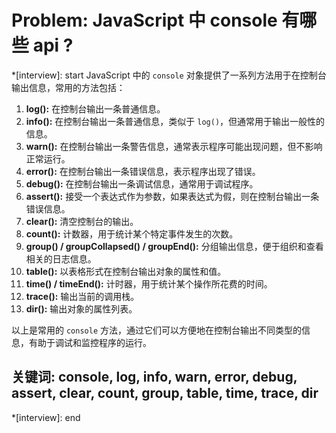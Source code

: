 # Problem: JavaScript 中 console 有哪些 api ?

*[interview]: start
JavaScript 中的 `console` 对象提供了一系列方法用于在控制台输出信息，常用的方法包括：

1. **log():** 在控制台输出一条普通信息。
2. **info():** 在控制台输出一条普通信息，类似于 `log()`，但通常用于输出一般性的信息。
3. **warn():** 在控制台输出一条警告信息，通常表示程序可能出现问题，但不影响正常运行。
4. **error():** 在控制台输出一条错误信息，表示程序出现了错误。
5. **debug():** 在控制台输出一条调试信息，通常用于调试程序。
6. **assert():** 接受一个表达式作为参数，如果表达式为假，则在控制台输出一条错误信息。
7. **clear():** 清空控制台的输出。
8. **count():** 计数器，用于统计某个特定事件发生的次数。
9. **group() / groupCollapsed() / groupEnd():** 分组输出信息，便于组织和查看相关的日志信息。
10. **table():** 以表格形式在控制台输出对象的属性和值。
11. **time() / timeEnd():** 计时器，用于统计某个操作所花费的时间。
12. **trace():** 输出当前的调用栈。
13. **dir():** 输出对象的属性列表。

以上是常用的 `console` 方法，通过它们可以方便地在控制台输出不同类型的信息，有助于调试和监控程序的运行。

## 关键词: console, log, info, warn, error, debug, assert, clear, count, group, table, time, trace, dir
*[interview]: end
